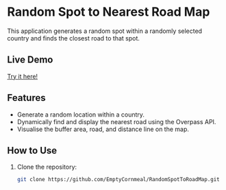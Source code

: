 # Random Spot to Nearest Road Map

This application generates a random spot within a randomly selected country and finds the closest road to that spot.

## Live Demo
[Try it here!](https://EmptyCornmeal.github.io/RandomSpotToRoadMap/)

## Features
- Generate a random location within a country.
- Dynamically find and display the nearest road using the Overpass API.
- Visualise the buffer area, road, and distance line on the map.

## How to Use
1. Clone the repository:
   ```bash
   git clone https://github.com/EmptyCornmeal/RandomSpotToRoadMap.git
